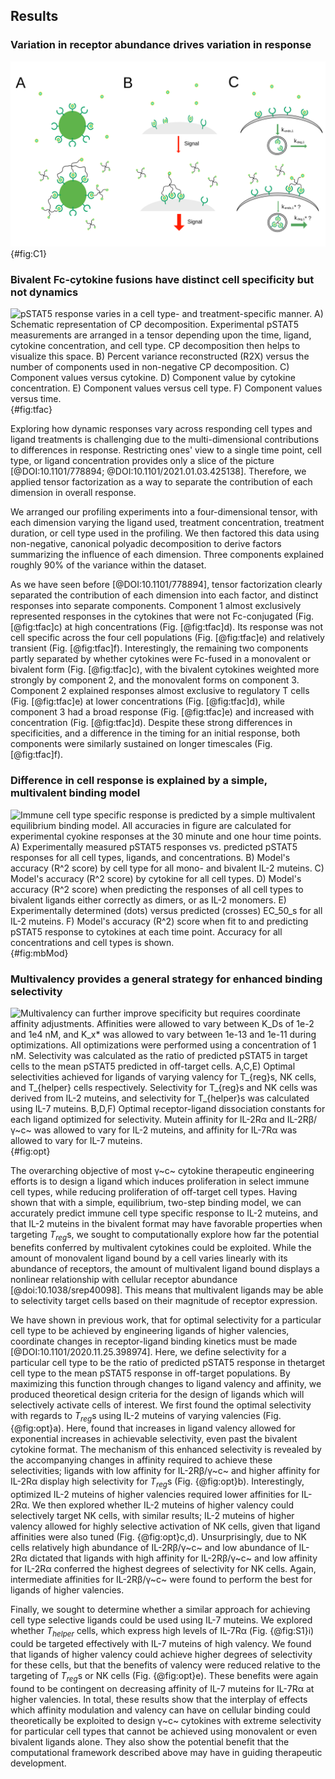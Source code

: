 ## Results

### Variation in receptor abundance drives variation in response

![**Possible effects of bivalent Fc-cytokine formats.**](./output/figureC1.svg){#fig:C1}


### Bivalent Fc-cytokine fusions have distinct cell specificity but not dynamics

![**pSTAT5 response varies in a cell type- and treatment-specific manner.** A)  Schematic representation of CP decomposition. Experimental pSTAT5 measurements are arranged in a tensor depending upon the time, ligand, cytokine concentration, and cell type. CP decomposition then helps to visualize this space. B) Percent variance reconstructed (R2X) versus the number of components used in non-negative CP decomposition. C) Component values versus cytokine. D) Component value by cytokine concentration. E) Component values versus cell type. F) Component values versus time.](./output/figureC2.svg){#fig:tfac}

Exploring how dynamic responses vary across responding cell types and ligand treatments is challenging due to the multi-dimensional contributions to differences in response. Restricting ones' view to a single time point, cell type, or ligand concentration provides only a slice of the picture [@DOI:10.1101/778894; @DOI:10.1101/2021.01.03.425138]. Therefore, we applied tensor factorization as a way to separate the contribution of each dimension in overall response.

We arranged our profiling experiments into a four-dimensional tensor, with each dimension varying the ligand used, treatment concentration, treatment duration, or cell type used in the profiling. We then factored this data using non-negative, canonical polyadic decomposition to derive factors summarizing the influence of each dimension. Three components explained roughly 90% of the variance within the dataset.

As we have seen before [@DOI:10.1101/778894], tensor factorization clearly separated the contribution of each dimension into each factor, and distinct responses into separate components. Component 1 almost exclusively represented responses in the cytokines that were not Fc-conjugated (Fig. [@fig:tfac]c) at high concentrations (Fig. [@fig:tfac]d). Its response was not cell specific across the four cell populations (Fig. [@fig:tfac]e) and relatively transient (Fig. [@fig:tfac]f). Interestingly, the remaining two components partly separated by whether cytokines were Fc-fused in a monovalent or bivalent form (Fig. [@fig:tfac]c), with the bivalent cytokines weighted more strongly by component 2, and the monovalent forms on component 3. Component 2 explained responses almost exclusive to regulatory T cells (Fig. [@fig:tfac]e) at lower concentrations (Fig. [@fig:tfac]d), while component 3 had a broad response (Fig. [@fig:tfac]e) and increased with concentration (Fig. [@fig:tfac]d). Despite these strong differences in specificities, and a difference in the timing for an initial response, both components were similarly sustained on longer timescales (Fig. [@fig:tfac]f).


### Difference in cell response is explained by a simple, multivalent binding model

![**Immune cell type specific response is predicted by a simple multivalent equilibrium binding model.** All accuracies in figure are calculated for experimental cyokine responses at the 30 minute and one hour time points. A) Experimentally measured pSTAT5 responses vs. predicted pSTAT5 responses for all cell types, ligands, and concentrations. B) Model's accuracy (R^2 score) by cell type for all mono- and bivalent IL-2 muteins. C) Model's accuracy (R^2 score) by cytokine for all cell types. D) Model's accuracy (R^2 score) when predicting the responses of all cell types to bivalent ligands either correctly as dimers, or as IL-2 monomers. E) Experimentally determined (dots) versus predicted (crosses) EC_50_s for all IL-2 muteins. F) Model's accuracy (R^2) score when fit to and predicting pSTAT5 response to cytokines at each time point. Accuracy for all concentrations and cell types is shown.](./output/figureC3.svg){#fig:mbMod}



### Multivalency provides a general strategy for enhanced binding selectivity

![**Multivalency can further improve specificity but requires coordinate affinity adjustments.** Affinities were allowed to vary between $K_D$s of 1e-2 and 1e4 nM, and $K_x$* was allowed to vary between 1e-13 and 1e-11 during optimizations. All optimizations were performed using a concentration of 1 nM. Selectivity was calculated as the ratio of predicted pSTAT5 in target cells to the mean pSTAT5 predicted in off-target cells. A,C,E) Optimal selectivities achieved for ligands of varying valency for $T_{reg}$s, NK cells, and $T_{helper}$ cells respectively. Selectivity for $T_{reg}$s and NK cells was derived from IL-2 muteins, and selectivity for $T_{helper}$s was calculated using IL-7 muteins. B,D,F) Optimal receptor-ligand dissociation constants for each ligand optimized for selectivity. Mutein affinity for IL-2Rα and IL-2Rβ/γ~c~ was allowed to vary for IL-2 muteins, and affinity for IL-7Rα was allowed to vary for IL-7 muteins. ](./output/figureC4.svg){#fig:opt}

The overarching objective of most γ~c~ cytokine therapeutic engineering efforts is to design a ligand which induces proliferation in select immune cell types, while reducing proliferation of off-target cell types. Having shown that with a simple, equilibrium, two-step binding model, we can accurately predict immune cell type specific response to IL-2 muteins, and that IL-2 muteins in the bivalent format may have favorable properties when targeting $T_{reg}$s, we sought to computationally explore how far the potential benefits conferred by multivalent cytokines could be exploited. While the amount of monovalent ligand bound by a cell varies linearly with its abundance of receptors, the amount of multivalent ligand bound displays a nonlinear relationship with cellular receptor abundance [@doi:10.1038/srep40098]. This means that multivalent ligands may be able to selectivity target cells based on their magnitude of receptor expression.

We have shown in previous work, that for optimal selectivity for a particular cell type to be achieved by engineering ligands of higher valencies, coordinate changes in receptor-ligand binding kinetics must be made [@DOI:10.1101/2020.11.25.398974]. Here, we define selectivity  for a particular cell type to be the ratio of predicted pSTAT5 response in thetarget cell type to the mean pSTAT5 response in off-target populations. By maximizing this function through changes to ligand valency and affinity, we produced theoretical design criteria for the design of ligands which will selectively activate cells of interest. We first found the optimal selectivity with regards to $T_{reg}$s using IL-2 muteins of varying valencies (Fig. {@fig:opt}a). Here, found that increases in ligand valency allowed for exponential increases in achievable selectivity, even past the bivalent cytokine format. The mechanism of this enhanced selectivity is revealed by the accompanying changes in affinity required to achieve these selectivities; ligands with low affinity for IL-2Rβ/γ~c~ and higher affinity for IL-2Rα display high selectivity for $T_{reg}$s (Fig. {@fig:opt}b). Interestingly, optimized IL-2 muteins of higher valencies required lower affinities for IL-2Rα. We then explored whether IL-2 muteins of higher valency could selectively target NK cells, with similar results; IL-2 muteins of higher valency allowed for highly selective activation of NK cells, given that ligand affinities were also tuned (Fig. {@fig:opt}c,d). Unsurprisingly, due to NK cells relatively high abundance of IL-2Rβ/γ~c~ and low abundance of IL-2Rα dictated that ligands with high affinity for IL-2Rβ/γ~c~ and low affinity for IL-2Rα conferred the highest degrees of selectivity for NK cells. Again, intermediate affinities for IL-2Rβ/γ~c~ were found to perform the best for ligands of higher valencies.

Finally, we sought to determine whether a similar approach for achieving cell type selective ligands could be used using IL-7 muteins. We explored whether $T_{helper}$ cells, which express high levels of IL-7Rα (Fig. {@fig:S1}i) could be targeted effectively with IL-7 muteins of high valency. We found that ligands of higher valency could achieve higher degrees of selectivity for these cells, but that the benefits of valency were reduced relative to the targeting of $T_{reg}$s or NK cells (Fig. {@fig:opt}e). These benefits were again found to be contingent on decreasing affinity of IL-7 muteins for IL-7Rα at higher valencies. In total, these results show that the interplay of effects which affinity modulation and valency can have on cellular binding could theoretically be exploited to design γ~c~ cytokines with extreme selectivity for particular cell types that cannot be achieved using monovalent or even bivalent ligands alone. They also show the potential benefit that the computational framework described above may have in guiding therapeutic development.

